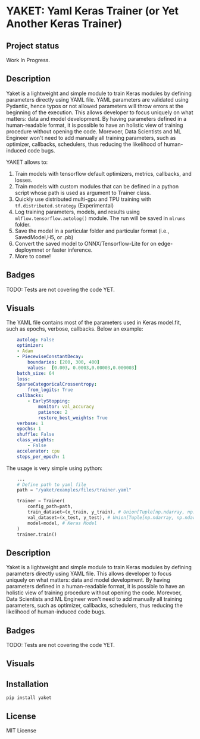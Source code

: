 # YAKET: Yaml Keras Trainer (or Yet Another Keras Trainer)

## Project status
Work In Progress. 


## Description
Yaket is a lightweight and simple module to train Keras modules by defining parameters directly using YAML file. YAML parameters are validated using Pydantic, hence typos or not allowed parameters will throw errors at the beginning of the execution.
This allows developer to focus uniquely on what matters: data and model development.
By having parameters defined in a human-readable format, it is possible to have an holistic view of training procedure without opening the code.
Morevoer, Data Scientists and ML Engineer won't need to add manually all training parameters, such as optimizer, callbacks, schedulers, thus reducing the
likelihood of human-induced code bugs.

YAKET allows to:
1. Train models with tensorflow default optimizers, metrics, callbacks, and losses.
2. Train models with custom modules that can be defined in a python script whose path is used as argument to Trainer class.
3. Quickly use distributed multi-gpu and TPU training with `tf.distributed.strategy` (Experimental)
4. Log training parameters, models, and results using `mlflow.tensorflow.autolog()` module. The run will be saved in `mlruns` folder. 
5. Save the model in a particular folder and particular format (i.e., SavedModel,H5, or .pb)
6. Convert the saved model to ONNX/Tensorflow-Lite for on edge-deploymnet or faster inference.
7. More to come!

## Badges
TODO: Tests are not covering the code YET.

## Visuals

The YAML file contains most of the parameters used in Keras model.fit, such as epochs, verbose, callbacks. Below an example:

```yaml
    autolog: False
    optimizer: 
    - Adam
    - PiecewiseConstantDecay: 
        boundaries: [200, 300, 400]
        values:  [0.003, 0.0003,0.00003,0.000003]
    batch_size: 64 
    loss: 
    SparseCategoricalCrossentropy: 
        from_logits: True
    callbacks:
        - EarlyStopping:
            monitor: val_accuracy
            patience: 2
            restore_best_weights: True  
    verbose: 1 
    epochs: 1
    shuffle: False
    class_weights: 
        - False
    accelerator: cpu 
    steps_per_epoch: 1
```

The usage is very simple using python:

```python
    ...
    # Define path to yaml file
    path = "/yaket/examples/files/trainer.yaml"

    trainer = Trainer(
        config_path=path,
        train_dataset=(x_train, y_train), # Union[Tuple[np.ndarray, np.ndarray], tf.data.Dataset]
        val_dataset=(x_test, y_test), # Union[Tuple[np.ndarray, np.ndarray], tf.data.Dataset]
        model=model, # Keras Model
    )
    trainer.train()
```


## Description
Yaket is a lightweight and simple module to train Keras modules by defining parameters directly using YAML file.
This allows developer to focus uniquely on what matters: data and model development.
By having parameters defined in a human-readable format, it is possible to have an holistic view of training procedure without opening the code.
Morevoer, Data Scientists and ML Engineer won't need to add manually all training parameters, such as optimizer, callbacks, schedulers, thus reducing the
likelihood of human-induced code bugs.

## Badges
TODO: Tests are not covering the code YET.

## Visuals

## Installation
    pip install yaket



## License
MIT License

